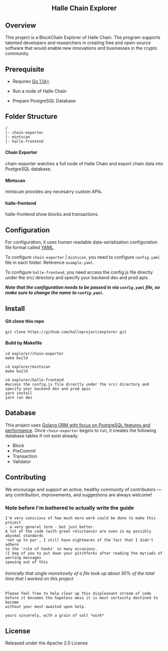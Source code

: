 <h2 align="center">    
  Halle Chain Explorer     
</h2>

 ## Overview 
 This project is a BlockChain Explorer of Halle Chain. The program supports talented developers and researchers in creating free and open-source software that would enable new innovations and businesses in the crypto community.
    
## Prerequisite

- Requires [Go 1.14+](https://golang.org/dl/)

- Run a node of Halle Chain

- Prepare PostgreSQL Database

## Folder Structure

    /
    |- chain-exporter
    |- mintscan
    |- halle-frontend

#### Chain Exporter

chain-exporter watches a full node of Halle Chain and export chain data into PostgreSQL database.

#### Mintscan

mintscan provides any necesarry custom APIs.

#### halle-frontend

halle-frontend show blocks and transactions.

## Configuration

For configuration, it uses human readable data-serialization configuration file format called [YAML](https://en.wikipedia.org/wiki/YAML).

To configure `chain-exporter` | `mintscan`, you need to configure  `config.yaml` file in each folder. Reference `example.yaml`.

To configure `halle-frontend`, you need access the config.js file directly under the src/ directory and specify your backend dev and prod apis.

**_Note that the configuration needs to be passed in via `config.yaml` file, so make sure to change the name to `config.yaml`._**

## Install

#### Git clone this repo
```shell
git clone https://github.com/halleproject/explorer.git    
```

#### Build by Makefile
```shell
cd explorer/chain-exporter
make build

cd explorer/mintscan
make build

cd explorer/halle-frontend
#access the config.js file directly under the src/ directory and specify your backend dev and prod apis
yarn install
yarn run dev
```    

## Database 

This project uses [Golang ORM with focus on PostgreSQL features and performance](https://github.com/go-pg/pg). Once `chain-exporter` begins to run, it creates the following database tables if not exist already.

- Block
- PreCommit
- Transaction
- Validator

## Contributing    
 We encourage and support an active, healthy community of contributors — any contribution, improvements, and suggestions are always welcome!     
    
### Note before I'm bothered to actually write the guide 
```    
I'm very conscious of how much more work could be done to make this project    
- a very general term - but just better.    
A lot of the code (with great reluctance) are even in my possibly abysmal standards    
'not up to par', I still have nightmares of the fact that I didn't adhere    
to the 'rule of hooks' in many occasions.    
(I beg of you to put down your pitchforks after reading the myriads of warning messages    
spewing out of this    
```    
   
###### _Ironically that single monstrosity of a file took up about 30% of the total time that I worked on this project_ 
```    
Please feel free to help clear up this displeasant stream of code    
before it becomes the hopeless mess it is most certainly destined to become    
without your most awaited upon help.    
    
yours sincerely, with a grain of salt *wink*    
```    
 ## License    
 Released under the Apache 2.0 License